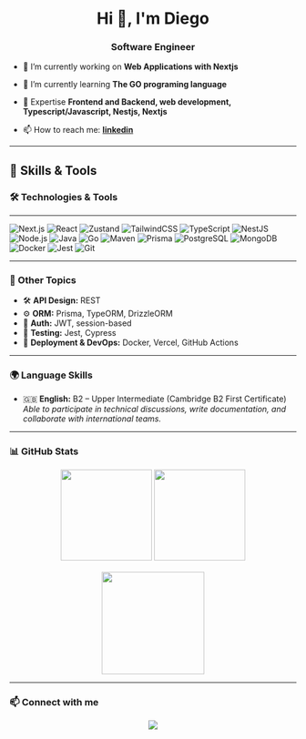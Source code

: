 <h1 align="center">Hi 👋, I'm Diego</h1>
<h3 align="center">Software Engineer</h3>

- 🔭 I’m currently working on **Web Applications with Nextjs**

- 🌱 I’m currently learning **The GO programing language**

- 💬 Expertise **Frontend and Backend, web development, Typescript/Javascript, Nestjs, Nextjs**

- 📫 How to reach me: **[linkedin](https://www.linkedin.com/in/diego-deir%C3%B3-067822248/)**

---

## 🧠 Skills & Tools

### 🛠️ Technologies & Tools

---

![Next.js](https://img.shields.io/badge/-Next.js-000?style=flat-square\&logo=next.js)
![React](https://img.shields.io/badge/-React-000?style=flat-square\&logo=react)
![Zustand](https://img.shields.io/badge/-Zustand-000000?style=flat-square\&logo=react)
![TailwindCSS](https://img.shields.io/badge/-TailwindCSS-000?style=flat-square\&logo=tailwind-css)
![TypeScript](https://img.shields.io/badge/-TypeScript-000?style=flat-square\&logo=typescript)
![NestJS](https://img.shields.io/badge/-NestJS-000?style=flat-square\&logo=nestjs)
![Node.js](https://img.shields.io/badge/-Node.js-000?style=flat-square\&logo=node.js)
![Java](https://img.shields.io/badge/-Java-000?style=flat-square\&logo=java)
![Go](https://img.shields.io/badge/-Go-000?style=flat-square\&logo=go)
![Maven](https://img.shields.io/badge/-Maven-000?style=flat-square\&logo=apache-maven)
![Prisma](https://img.shields.io/badge/-Prisma-000?style=flat-square\&logo=prisma)
![PostgreSQL](https://img.shields.io/badge/-PostgreSQL-000?style=flat-square\&logo=postgresql)
![MongoDB](https://img.shields.io/badge/-MongoDB-000?style=flat-square\&logo=mongodb)
![Docker](https://img.shields.io/badge/-Docker-000?style=flat-square\&logo=docker)
![Jest](https://img.shields.io/badge/-Jest-000?style=flat-square\&logo=jest)
![Git](https://img.shields.io/badge/-Git-000?style=flat-square\&logo=git)


---


### 🧩 Other Topics

- 🛠 **API Design:** REST  
- ⚙️ **ORM:** Prisma, TypeORM, DrizzleORM 
- 🔐 **Auth:** JWT, session-based  
- 🧪 **Testing:** Jest, Cypress  
- 🐳 **Deployment & DevOps:** Docker, Vercel, GitHub Actions

---

### 🌍 Language Skills

- 🇬🇧 **English:** B2 – Upper Intermediate (Cambridge B2 First Certificate)  
  *Able to participate in technical discussions, write documentation, and collaborate with international teams.*

---

### 📊 GitHub Stats

<div align="center">

  <div>
    <img height="160" src="https://github-readme-stats.vercel.app/api?username=DiegoAndradeD&show_icons=true&theme=github_dark&hide_border=true" />
    <img height="160" src="https://github-readme-stats.vercel.app/api/top-langs/?username=DiegoAndradeD&layout=compact&theme=github_dark&hide_border=true" />
  </div>

  <br/>

  <img height="180" src="https://github-readme-streak-stats.herokuapp.com/?user=DiegoAndradeD&theme=dark&hide_border=true"/>

</div>


---

### 📫 Connect with me

<p align="center">
  <a href="https://www.linkedin.com/in/diego-deir%C3%B3-067822248/" target="_blank"><img src="https://img.shields.io/badge/-LinkedIn-0077B5?style=flat-square&logo=linkedin" /></a>
</p>
